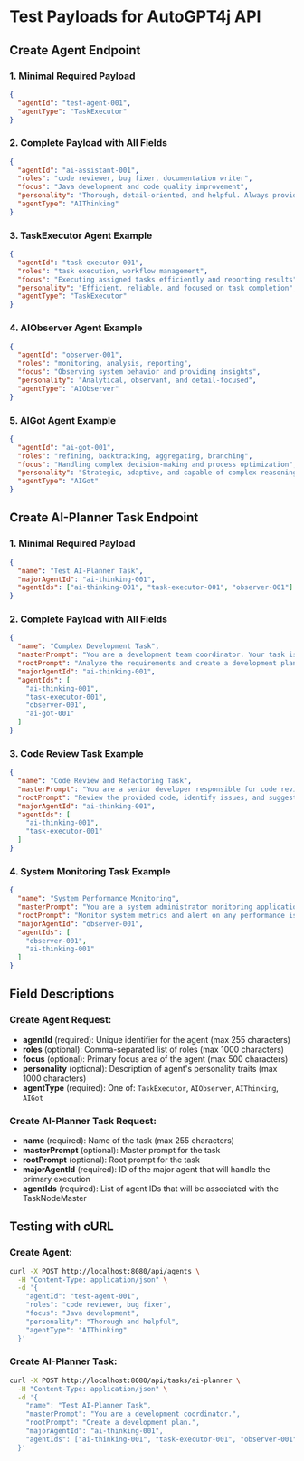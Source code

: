 # Test Payloads for AutoGPT4j API

## Create Agent Endpoint

### 1. Minimal Required Payload
```json
{
  "agentId": "test-agent-001",
  "agentType": "TaskExecutor"
}
```

### 2. Complete Payload with All Fields
```json
{
  "agentId": "ai-assistant-001",
  "roles": "code reviewer, bug fixer, documentation writer",
  "focus": "Java development and code quality improvement",
  "personality": "Thorough, detail-oriented, and helpful. Always provides clear explanations and follows best practices.",
  "agentType": "AIThinking"
}
```

### 3. TaskExecutor Agent Example
```json
{
  "agentId": "task-executor-001",
  "roles": "task execution, workflow management",
  "focus": "Executing assigned tasks efficiently and reporting results",
  "personality": "Efficient, reliable, and focused on task completion",
  "agentType": "TaskExecutor"
}
```

### 4. AIObserver Agent Example
```json
{
  "agentId": "observer-001",
  "roles": "monitoring, analysis, reporting",
  "focus": "Observing system behavior and providing insights",
  "personality": "Analytical, observant, and detail-focused",
  "agentType": "AIObserver"
}
```

### 5. AIGot Agent Example
```json
{
  "agentId": "ai-got-001",
  "roles": "refining, backtracking, aggregating, branching",
  "focus": "Handling complex decision-making and process optimization",
  "personality": "Strategic, adaptive, and capable of complex reasoning",
  "agentType": "AIGot"
}
```

## Create AI-Planner Task Endpoint

### 1. Minimal Required Payload
```json
{
  "name": "Test AI-Planner Task",
  "majorAgentId": "ai-thinking-001",
  "agentIds": ["ai-thinking-001", "task-executor-001", "observer-001"]
}
```

### 2. Complete Payload with All Fields
```json
{
  "name": "Complex Development Task",
  "masterPrompt": "You are a development team coordinator. Your task is to manage the development of a new feature.",
  "rootPrompt": "Analyze the requirements and create a development plan with clear milestones.",
  "majorAgentId": "ai-thinking-001",
  "agentIds": [
    "ai-thinking-001",
    "task-executor-001", 
    "observer-001",
    "ai-got-001"
  ]
}
```

### 3. Code Review Task Example
```json
{
  "name": "Code Review and Refactoring Task",
  "masterPrompt": "You are a senior developer responsible for code review and refactoring.",
  "rootPrompt": "Review the provided code, identify issues, and suggest improvements.",
  "majorAgentId": "ai-thinking-001",
  "agentIds": [
    "ai-thinking-001",
    "task-executor-001"
  ]
}
```

### 4. System Monitoring Task Example
```json
{
  "name": "System Performance Monitoring",
  "masterPrompt": "You are a system administrator monitoring application performance.",
  "rootPrompt": "Monitor system metrics and alert on any performance issues.",
  "majorAgentId": "observer-001",
  "agentIds": [
    "observer-001",
    "ai-thinking-001"
  ]
}
```

## Field Descriptions

### Create Agent Request:
- **agentId** (required): Unique identifier for the agent (max 255 characters)
- **roles** (optional): Comma-separated list of roles (max 1000 characters)
- **focus** (optional): Primary focus area of the agent (max 500 characters)
- **personality** (optional): Description of agent's personality traits (max 1000 characters)
- **agentType** (required): One of: `TaskExecutor`, `AIObserver`, `AIThinking`, `AIGot`

### Create AI-Planner Task Request:
- **name** (required): Name of the task (max 255 characters)
- **masterPrompt** (optional): Master prompt for the task
- **rootPrompt** (optional): Root prompt for the task
- **majorAgentId** (required): ID of the major agent that will handle the primary execution
- **agentIds** (required): List of agent IDs that will be associated with the TaskNodeMaster

## Testing with cURL

### Create Agent:
```bash
curl -X POST http://localhost:8080/api/agents \
  -H "Content-Type: application/json" \
  -d '{
    "agentId": "test-agent-001",
    "roles": "code reviewer, bug fixer",
    "focus": "Java development",
    "personality": "Thorough and helpful",
    "agentType": "AIThinking"
  }'
```

### Create AI-Planner Task:
```bash
curl -X POST http://localhost:8080/api/tasks/ai-planner \
  -H "Content-Type: application/json" \
  -d '{
    "name": "Test AI-Planner Task",
    "masterPrompt": "You are a development coordinator.",
    "rootPrompt": "Create a development plan.",
    "majorAgentId": "ai-thinking-001",
    "agentIds": ["ai-thinking-001", "task-executor-001", "observer-001"]
  }'
``` 